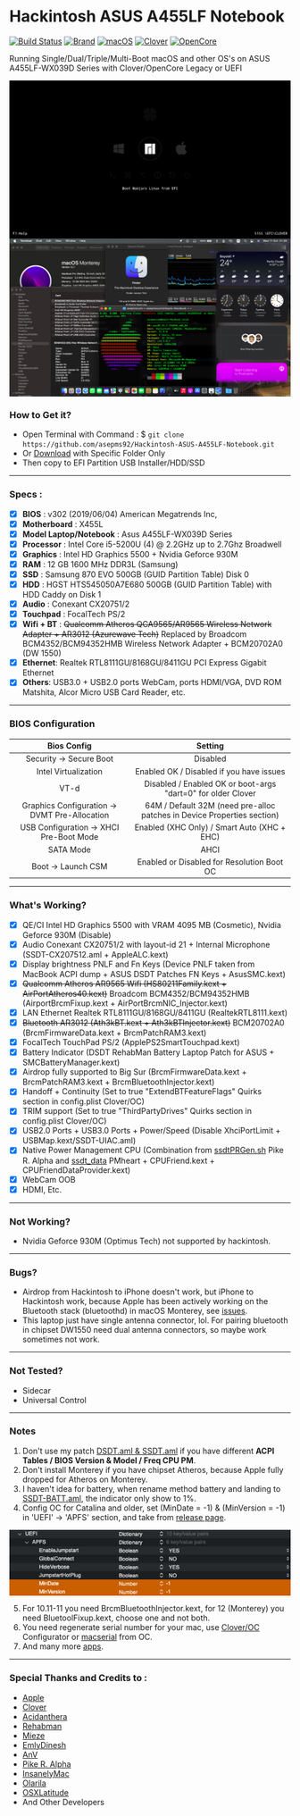 # Hackintosh ASUS A455LF Notebook

[![Build Status](https://github.com/asepms92/Hackintosh-ASUS-A455LF-Notebook/workflows/CI/badge.svg?branch=master)](https://github.com/asepms92/Hackintosh-ASUS-A455LF-Notebook/actions)
[![Brand](https://img.shields.io/badge/A455LF-WX039D-yellow?style=flat&logo=asus)](https://www.asus.com/)
[![macOS](https://img.shields.io/badge/macOS-Monterey_v12.7-red?style=flat&logo=apple)](https://www.apple.com/macos/monterey/)
[![Clover](https://img.shields.io/badge/Clover-r5155-brightgreen?style=flat&logo=icq)](https://github.com/CloverHackyColor/CloverBootloader)
[![OpenCore](https://img.shields.io/badge/OpenCore-v0.9.6-blue?style=flat&logo=okta)](https://github.com/acidanthera/OpenCorePkg)

Running Single/Dual/Triple/Multi-Boot macOS and other OS's on ASUS A455LF-WX039D Series with Clover/OpenCore Legacy or UEFI

<img src="/Images/screenshot0.png?raw=true" alt="Clover Bootloader" align="center">
<img src="/Images/Sept-MacBook-Monterey.png?raw=true" alt="macOS Monterey" align="center">
 
### How to Get it?

 - Open Terminal with Command : $ `git clone https://github.com/asepms92/Hackintosh-ASUS-A455LF-Notebook.git`
 - Or [Download](https://github.com/asepms92/Hackintosh-ASUS-A455LF-Notebook/archive/refs/heads/master.zip) with Specific Folder Only
 - Then copy to EFI Partition USB Installer/HDD/SSD
 
--------------------------------------------------------------------------------------------
 
### Specs :

 - [x] <b>BIOS</b> : v302 (2019/06/04) American Megatrends Inc,
 - [x] <b>Motherboard</b> : X455L
 - [x] <b>Model Laptop/Notebook</b> : Asus A455LF-WX039D Series
 - [x] <b>Processor</b> : Intel Core i5-5200U (4) @ 2.2GHz up to 2.7Ghz Broadwell
 - [x] <b>Graphics</b> : Intel HD Graphics 5500 + Nvidia Geforce 930M
 - [x] <b>RAM</b> : 12 GB 1600 MHz DDR3L (Samsung)
 - [x] <b>SSD</b> : Samsung 870 EVO 500GB (GUID Partition Table) Disk 0
 - [x] <b>HDD</b> : HGST HTS545050A7E680 500GB (GUID Partition Table) with HDD Caddy on Disk 1
 - [x] <b>Audio</b> : Conexant CX20751/2
 - [x] <b>Touchpad</b> : FocalTech PS/2
 - [x] <b>Wifi + BT</b> : ~~Qualcomm Atheros QCA9565/AR9565 Wireless Network Adapter + AR3012 (Azurewave Tech)~~ Replaced by Broadcom BCM4352/BCM94352HMB Wireless Network Adapter + BCM20702A0 (DW 1550)
 - [x] <b>Ethernet</b>: Realtek RTL8111GU/8168GU/8411GU PCI Express Gigabit Ethernet
 - [x] <b>Others</b>: USB3.0 + USB2.0 ports WebCam, ports HDMI/VGA, DVD ROM Matshita, Alcor Micro USB Card Reader, etc.

--------------------------------------------------------------------------------------------

### BIOS Configuration

Bios Config | Setting 
:---:| :---:
Security -> Secure Boot | Disabled
Intel Virtualization    | Enabled OK / Disabled if you have issues
VT-d | Disabled / Enabled OK or boot-args "dart=0" for older Clover
Graphics Configuration -> DVMT Pre-Allocation | 64M / Default 32M (need pre-alloc patches in Device Properties section)
USB Configuration -> XHCI Pre-Boot Mode | Enabled (XHC Only) / Smart Auto (XHC + EHC)
SATA Mode | AHCI
Boot -> Launch CSM | Enabled or Disabled for Resolution Boot OC
 
--------------------------------------------------------------------------------------------
 
### What's Working?

 - [x] QE/CI Intel HD Graphics 5500 with VRAM 4095 MB (Cosmetic), Nvidia Geforce 930M (Disable)
 - [x] Audio Conexant CX20751/2 with layout-id 21 + Internal Microphone (SSDT-CX207512.aml + AppleALC.kext)
 - [x] Display brightness PNLF and Fn Keys (Device PNLF taken from MacBook ACPI dump + ASUS DSDT Patches FN Keys + AsusSMC.kext)
 - [x] ~~Qualcomm Atheros AR9565 Wifi (HS80211Family.kext + AirPortAtheros40.kext)~~ Broadcom BCM4352/BCM94352HMB (AirportBrcmFixup.kext + AirPortBrcmNIC_Injector.kext)
 - [x] LAN Ethernet Realtek RTL8111GU/8168GU/8411GU (RealtekRTL8111.kext)
 - [x] ~~Bluetooth AR3012 (Ath3kBT.kext + Ath3kBTInjector.kext)~~ BCM20702A0 (BrcmFirmwareData.kext + BrcmPatchRAM3.kext)
 - [x] FocalTech TouchPad PS/2 (ApplePS2SmartTouchpad.kext)
 - [x] Battery Indicator (DSDT RehabMan Battery Laptop Patch for ASUS + SMCBatteryManager.kext)
 - [x] Airdrop fully supported to Big Sur (BrcmFirmwareData.kext + BrcmPatchRAM3.kext + BrcmBluetoothInjector.kext)
 - [x] Handoff + Continuity (Set to true "ExtendBTFeatureFlags" Quirks section in config.plist Clover/OC)
 - [x] TRIM support (Set to true "ThirdPartyDrives" Quirks section in config.plist Clover/OC)
 - [x] USB2.0 Ports + USB3.0 Ports + Power/Speed (Disable XhciPortLimit + USBMap.kext/SSDT-UIAC.aml)
 - [x] Native Power Management CPU (Combination from [ssdtPRGen.sh](https://github.com/Piker-Alpha/ssdtPRGen.sh) Pike R. Alpha and [ssdt_data](https://github.com/acidanthera/CPUFriend/blob/master/Instructions.md#data-combination) PMheart + CPUFriend.kext + CPUFriendDataProvider.kext)
 - [x] WebCam OOB
 - [x] HDMI, Etc.
 
--------------------------------------------------------------------------------------------
 
### Not Working?

 - Nvidia Geforce 930M (Optimus Tech) not supported by hackintosh.

--------------------------------------------------------------------------------------------

### Bugs?

 - Airdrop from Hackintosh to iPhone doesn't work, but iPhone to Hackintosh work, because  Apple has been actively working on the Bluetooth stack (bluetoothd) in macOS Monterey, see [issues](https://github.com/acidanthera/bugtracker/issues/1821).
 - This laptop just have single antenna connector, lol. For pairing bluetooth in chipset DW1550 need dual antenna connectors, so maybe work sometimes not work.

--------------------------------------------------------------------------------------------

### Not Tested?
 
 - Sidecar
 - Universal Control
 
--------------------------------------------------------------------------------------------
 
### Notes

1. Don't use my patch [DSDT.aml & SSDT.aml](https://github.com/asepms92/Hackintosh-ASUS-A455LF-Notebook/tree/master/CLOVER/EFI/CLOVER/ACPI/patched) if you have different <b>ACPI Tables / BIOS Version & Model / Freq CPU PM</b>.
2. Don't install Monterey if you have chipset Atheros, because Apple fully dropped for Atheros on Monterey.
3. I haven't idea for battery, when rename method battery and landing to [SSDT-BATT.aml](https://github.com/asepms92/Hackintosh-ASUS-A455LF-Notebook/tree/master/OC/EFI/OC/ACPI), the indicator only show to 1%.
4. Config OC for Catalina and older, set (MinDate = -1) & (MinVersion = -1) in 'UEFI' -> 'APFS' section, and take from [release page](https://github.com/asepms92/Hackintosh-ASUS-A455LF-Notebook/releases/download/v0.0.1/OpenCore_v0.7.7.zip).

<img src="/Images/set-config-oc-for-catalina-and-older.png?raw=true" alt="Set config OC Catalina and older" align="center">

5. For 10.11-11 you need BrcmBluetoothInjector.kext, for 12 (Monterey) you need BluetoolFixup.kext, choose one and not both.
6. You need regenerate serial number for your mac, use [Clover](https://mackie100projects.altervista.org/download-clover-configurator/)[/OC](https://mackie100projects.altervista.org/download-opencore-configurator/) Configurator or [macserial](https://github.com/asepms92/Hackintosh-ASUS-A455LF-Notebook/tree/master/OC/Utilities/macserial) from OC.
7. And many more [apps](https://github.com/asepms92/Hackintosh-ASUS-A455LF-Notebook/tree/master/Tools/Apps).

--------------------------------------------------------------------------------------------
 
### Special Thanks and Credits to :

- [Apple](https://www.apple.com)
- [Clover](https://github.com/CloverHackyColor)
- [Acidanthera](https://github.com/acidanthera)
- [Rehabman](https://github.com/RehabMan)
- [Mieze](https://github.com/Mieze)
- [EmlyDinesh](https://github.com/EMlyDinEsHMG)
- [AnV](https://github.com/andyvand)
- [Pike R. Alpha](https://github.com/Piker-Alpha)
- [InsanelyMac](https://www.insanelymac.com)
- [Olarila](http://olarila.com)
- [OSXLatitude](https://osxlatitude.com)
- And Other Developers
